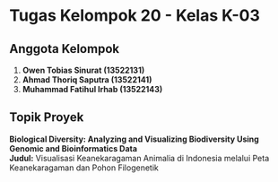 # Tugas Kelompok 20 - Kelas K-03

## Anggota Kelompok
1. **Owen Tobias Sinurat (13522131)**  
2. **Ahmad Thoriq Saputra (13522141)**  
3. **Muhammad Fatihul Irhab (13522143)**  

## Topik Proyek
**Biological Diversity: Analyzing and Visualizing Biodiversity Using Genomic and Bioinformatics Data**  
**Judul:** Visualisasi Keanekaragaman Animalia di Indonesia melalui Peta Keanekaragaman dan Pohon Filogenetik  
